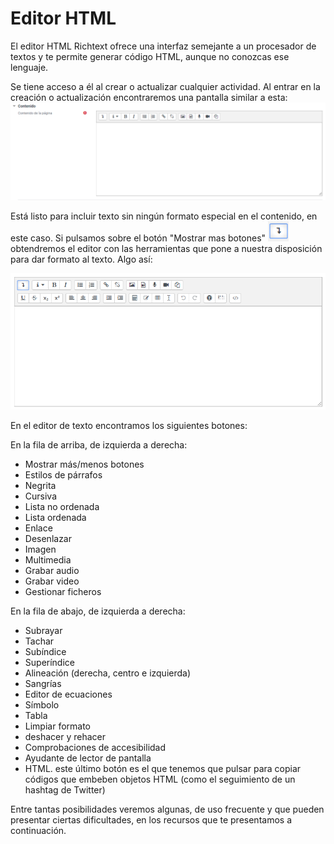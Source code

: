 # Editor HTML

El editor HTML Richtext ofrece una interfaz semejante a un procesador de textos y te permite generar código HTML, aunque no conozcas ese lenguaje.

Se tiene acceso a él al crear o actualizar cualquier actividad. Al entrar en la creación o actualización encontraremos una pantalla similar a esta:![](/assets/editorhtml.png)

Está listo para incluir texto sin ningún formato especial en el contenido, en este caso. Si pulsamos sobre el botón "Mostrar mas botones" ![](/assets/mostrarmas.png) obtendremos el editor con las herramientas que pone a nuestra disposición para dar formato al texto. Algo así:

![](/assets/editorhtmlmas.png)

En el editor de texto encontramos los siguientes botones:

En la fila de arriba, de izquierda a derecha:

* Mostrar más/menos botones
* Estilos de párrafos
* Negrita
* Cursiva
* Lista no ordenada
* Lista ordenada
* Enlace
* Desenlazar
* Imagen
* Multimedia
* Grabar audio
* Grabar video
* Gestionar ficheros

En la fila de abajo, de izquierda a derecha:

* Subrayar
* Tachar
* Subíndice
* Superíndice
* Alineación \(derecha, centro e izquierda\)
* Sangrías
* Editor de ecuaciones
* Símbolo
* Tabla
* Limpiar formato
* deshacer y rehacer
* Comprobaciones de accesibilidad
* Ayudante de lector de pantalla
* HTML. este último botón es el que tenemos que pulsar para copiar códigos que embeben objetos HTML \(como el seguimiento de un hashtag de Twitter\)

Entre tantas posibilidades veremos algunas, de uso frecuente y que pueden presentar ciertas dificultades, en los recursos que te presentamos a continuación.

